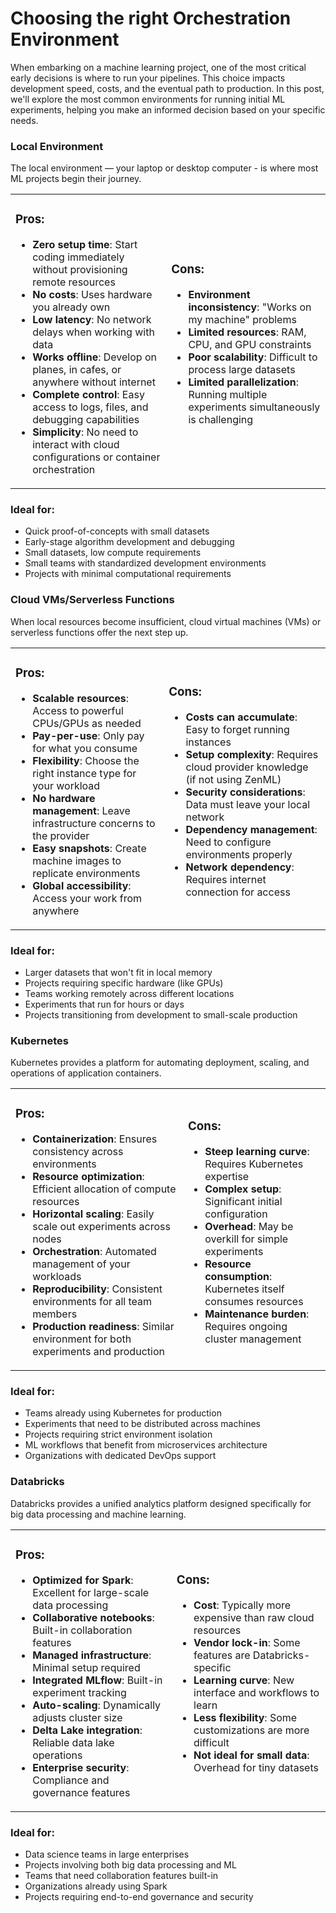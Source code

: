 # Choosing the right Orchestration Environment

When embarking on a machine learning project, one of the most critical early decisions is where to run your pipelines. This choice impacts development speed, costs, and the eventual path to production. In this post, we'll explore the most common environments for running initial ML experiments, helping you make an informed decision based on your specific needs.

### Local Environment

The local environment — your laptop or desktop computer - is where most ML projects begin their journey.

<table>
<tr>
<td>

### Pros:

- **Zero setup time**: Start coding immediately without provisioning remote resources
- **No costs**: Uses hardware you already own
- **Low latency**: No network delays when working with data
- **Works offline**: Develop on planes, in cafes, or anywhere without internet
- **Complete control**: Easy access to logs, files, and debugging capabilities
- **Simplicity**: No need to interact with cloud configurations or container orchestration

</td>
<td>

### Cons:

- **Environment inconsistency**: "Works on my machine" problems
- **Limited resources**: RAM, CPU, and GPU constraints
- **Poor scalability**: Difficult to process large datasets
- **Limited parallelization**: Running multiple experiments simultaneously is challenging

</td>
</tr>
</table>

### Ideal for:

- Quick proof-of-concepts with small datasets
- Early-stage algorithm development and debugging
- Small datasets, low compute requirements
- Small teams with standardized development environments
- Projects with minimal computational requirements

### Cloud VMs/Serverless Functions

When local resources become insufficient, cloud virtual machines (VMs) or serverless functions offer the next step up.

<table>
<tr>
<td>

### Pros:

- **Scalable resources**: Access to powerful CPUs/GPUs as needed
- **Pay-per-use**: Only pay for what you consume
- **Flexibility**: Choose the right instance type for your workload
- **No hardware management**: Leave infrastructure concerns to the provider
- **Easy snapshots**: Create machine images to replicate environments
- **Global accessibility**: Access your work from anywhere

</td>
<td>

### Cons:

- **Costs can accumulate**: Easy to forget running instances
- **Setup complexity**: Requires cloud provider knowledge (if not using ZenML)
- **Security considerations**: Data must leave your local network
- **Dependency management**: Need to configure environments properly
- **Network dependency**: Requires internet connection for access

</td>
</tr>
</table>

### Ideal for:

- Larger datasets that won't fit in local memory
- Projects requiring specific hardware (like GPUs)
- Teams working remotely across different locations
- Experiments that run for hours or days
- Projects transitioning from development to small-scale production

### Kubernetes

Kubernetes provides a platform for automating deployment, scaling, and operations of application containers.

<table>
<tr>
<td>

### Pros:

- **Containerization**: Ensures consistency across environments
- **Resource optimization**: Efficient allocation of compute resources
- **Horizontal scaling**: Easily scale out experiments across nodes
- **Orchestration**: Automated management of your workloads
- **Reproducibility**: Consistent environments for all team members
- **Production readiness**: Similar environment for both experiments and production

</td>
<td>

### Cons:

- **Steep learning curve**: Requires Kubernetes expertise
- **Complex setup**: Significant initial configuration
- **Overhead**: May be overkill for simple experiments
- **Resource consumption**: Kubernetes itself consumes resources
- **Maintenance burden**: Requires ongoing cluster management

</td>
</tr>
</table>

### Ideal for:

- Teams already using Kubernetes for production
- Experiments that need to be distributed across machines
- Projects requiring strict environment isolation
- ML workflows that benefit from microservices architecture
- Organizations with dedicated DevOps support

### Databricks

Databricks provides a unified analytics platform designed specifically for big data processing and machine learning.

<table>
<tr>
<td>

### Pros:

- **Optimized for Spark**: Excellent for large-scale data processing
- **Collaborative notebooks**: Built-in collaboration features
- **Managed infrastructure**: Minimal setup required
- **Integrated MLflow**: Built-in experiment tracking
- **Auto-scaling**: Dynamically adjusts cluster size
- **Delta Lake integration**: Reliable data lake operations
- **Enterprise security**: Compliance and governance features

</td>
<td>

### Cons:

- **Cost**: Typically more expensive than raw cloud resources
- **Vendor lock-in**: Some features are Databricks-specific
- **Learning curve**: New interface and workflows to learn
- **Less flexibility**: Some customizations are more difficult
- **Not ideal for small data**: Overhead for tiny datasets

</td>
</tr>
</table>

### Ideal for:

- Data science teams in large enterprises
- Projects involving both big data processing and ML
- Teams that need collaboration features built-in
- Organizations already using Spark
- Projects requiring end-to-end governance and security
